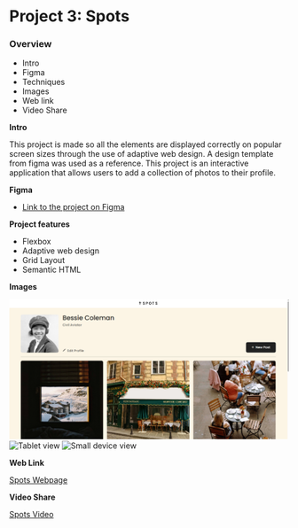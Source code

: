 # Project 3: Spots

### Overview

- Intro
- Figma
- Techniques
- Images
- Web link
- Video Share

**Intro**

This project is made so all the elements are displayed correctly on popular screen sizes through the use of adaptive web design. A design template from figma was used as a reference. This project is an interactive application that allows users to add a collection of photos to their profile.

**Figma**

- [Link to the project on Figma](https://www.figma.com/file/BBNm2bC3lj8QQMHlnqRsga/Sprint-3-Project-%E2%80%94-Spots?type=design&node-id=2%3A60&mode=design&t=afgNFybdorZO6cQo-1)

**Project features**

- Flexbox
- Adaptive web design
- Grid Layout
- Semantic HTML

**Images**

![Web view](./images/Web-view.png)
![Tablet view](./images/Tablet-view.png-view.png)
![Small device view](./images/Small-device-view.png-view.png)

**Web Link**

[Spots Webpage](https://galacticfox12.github.io/se_project_spots/)

**Video Share**

[Spots Video](https://drive.google.com/file/d/1U4UUw-YdR381mgjv9IuYC8lhLw8EGnyP/view?usp=sharing)
